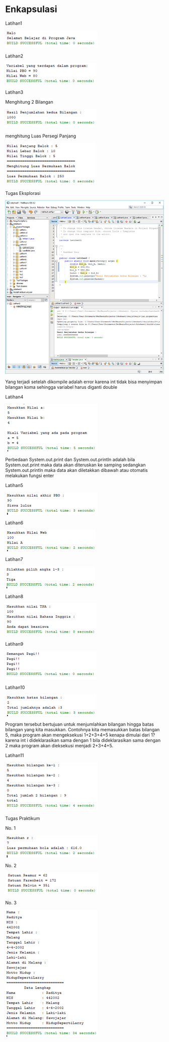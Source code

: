 # Enkapsulasi

Latihan1

![alt text](https://github.com/Raditya44/Jobsheet1/blob/master/1.PNG)

Latihan2

![alt text](https://github.com/Raditya44/Jobsheet1/blob/master/2.PNG)

Latihan3

Menghitung 2 Bilangan

![alt text](https://github.com/Raditya44/Jobsheet1/blob/master/3.1.PNG)

menghitung Luas Persegi Panjang

![alt text](https://github.com/Raditya44/Jobsheet1/blob/master/3.2.PNG)

Tugas Eksplorasi

![alt text](https://github.com/Raditya44/Jobsheet1/blob/master/TM1.PNG)

Yang terjadi setelah dikompile adalah error karena int tidak bisa menyimpan bilangan koma sehingga variabel harus diganti double

Latihan4

![alt text](https://github.com/Raditya44/Jobsheet1/blob/master/4.PNG)

Perbedaan System.out.print dan System.out.println adalah bila System.out.print maka data akan diteruskan ke samping sedangkan System.out.println maka data akan diletakkan dibawah atau otomatis melakukan fungsi enter

Latihan5

![alt text](https://github.com/Raditya44/Jobsheet1/blob/master/5.PNG)

Latihan6

![alt text](https://github.com/Raditya44/Jobsheet1/blob/master/6.PNG)

Latihan7

![alt text](https://github.com/Raditya44/Jobsheet1/blob/master/7.PNG)

Latihan8

![alt text](https://github.com/Raditya44/Jobsheet1/blob/master/8.PNG)

Latihan9

![alt text](https://github.com/Raditya44/Jobsheet1/blob/master/9.PNG)

Latihan10

![alt text](https://github.com/Raditya44/Jobsheet1/blob/master/10.PNG)

Program tersebut bertujuan untuk menjumlahkan bilangan hingga batas bilangan yang kita masukkan. Contohnya kita memasukkan batas bilangan 5, maka program akan mengeksekusi 1+2+3+4+5 kenapa dimulai dari 1? karena int i dideklarasikan sama dengan 1 bila dideklarasikan sama dengan 2 maka program akan dieksekusi menjadi 2+3+4+5.

Latihan11

![alt text](https://github.com/Raditya44/Jobsheet1/blob/master/11.PNG)

Tugas Praktikum

No. 1

![alt text](https://github.com/Raditya44/Jobsheet1/blob/master/12.PNG)

No. 2

![alt text](https://github.com/Raditya44/Jobsheet1/blob/master/13.PNG)

No. 3

![alt text](https://github.com/Raditya44/Jobsheet1/blob/master/14.PNG)
